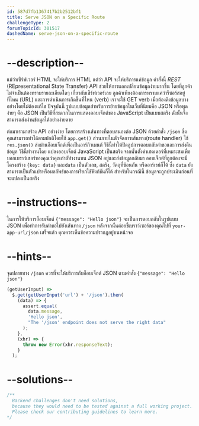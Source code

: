 ```yaml
---
id: 587d7fb1367417b2b2512bf1
title: Serve JSON on a Specific Route
challengeType: 2
forumTopicId: 301517
dashedName: serve-json-on-a-specific-route
---
```


# --description--

แม้ว่าเซิร์ฟเวอร์ HTML จะให้บริการ HTML แต่ว่า API จะให้บริการแค่ข้อมูล คำสั่งนี้ <dfn>REST</dfn> (REpresentational State Transfer) API ช่วยให้การแลกเปลี่ยนข้อมูลง่ายมากขึ้น โดยที่ลูกค้าไม่จำเป็นต้องทราบรายละเอียดใดๆ เกี่ยวกับเซิร์ฟเวอร์เลย ลูกค้าเพียงต้องการทราบแค่ว่ารีซอร์สอยู่ที่ไหน (URL) และการดำเนินการเกิดขึ้นที่ไหน (verb) เราจะใช้ GET verb เมื่อต้องดึงข้อมูลบางอย่างโดยไม่ต้องแก้ไข ปัจจุบันนี้ รูปแบบข้อมูลสำหรับการย้ายข้อมูลในเว็บที่นิยมคือ JSON  หรือพูดง่ายๆ คือ JSON เป็นวิธีที่สะดวกในการแสดงออบเจ็กต์ของ JavaScript เป็นแบบสตริง ดังนั้นจึงสามารถส่งผ่านข้อมูลได้อย่างง่ายดาย

ต่อมาเรามาสร้าง API อย่างง่าย โดยการสร้างเส้นทางที่ตอบสนองต่อ JSON ด้วยคำสั่ง `/json` ซึ่งคุณสามารถทำได้ตามปกติโดยใช้ `app.get()` ส่วนภายในตัวจัดการเส้นทาง(route handler) ใช้ `res.json()` ส่งผ่านอ็อบเจ็กต์เพื่อเป็นอาร์กิวเมนต์ วิธีนี้ทำให้ปิดลูปการตอบกลับคำขอและการส่งคืนข้อมูล วิธีนี้ทำงานโดย แปลงออบเจ็กต์ JavaScript เป็นสตริง จากนั้นตั้งค่าเฮดเดอร์ที่เหมาะสมเพื่อบอกเบราว์เซอร์ของคุณว่าคุณกำลัทำงานบน JSON อยู่และส่งข้อมูลกลับมา ออบเจ็กต์ที่ถูกต้องจะมีโครงสร้าง `{key: data}` และ`data` เป็นตัวเลข, สตริง, วัตถุที่ซ้อนกัน หรืออาร์เรย์ก็ได้ ซึ่ง `data` ยังสามารถเป็นตัวแปรหรือผลลัพธ์ของการเรียกใช้ฟังก์ชันก็ได้ สำหรับในกรณีนี้ ข้อมูลจะถูกประเมินก่อนที่จะแปลงเป็นสตริง

# --instructions--

ในการให้บริการอ็อบเจ็กต์ `{"message": "Hello json"}` จะเป็นการตอบกลับในรูปแบบ JSON เพื่อทำการรับคำขอไปยังเส้นทาง `/json` หลังจากนั้นค่อยชี้เบราว์เซอร์ของคุณไปที่ `your-app-url/json` เสร็จแล้ว คุณควรเห็นข้อความปรากฎอยู่บนหน้าจอ

# --hints--

จุดปลายทาง `/json` ควรที่จะให้บริการกับอ็อบเจ็กต์ JSON ตามคำสั่ง `{"message": "Hello json"}`

```js
(getUserInput) =>
  $.get(getUserInput('url') + '/json').then(
    (data) => {
      assert.equal(
        data.message,
        'Hello json',
        "The '/json' endpoint does not serve the right data"
      );
    },
    (xhr) => {
      throw new Error(xhr.responseText);
    }
  );
```

# --solutions--

```js
/**
  Backend challenges don't need solutions, 
  because they would need to be tested against a full working project. 
  Please check our contributing guidelines to learn more.
*/
```
